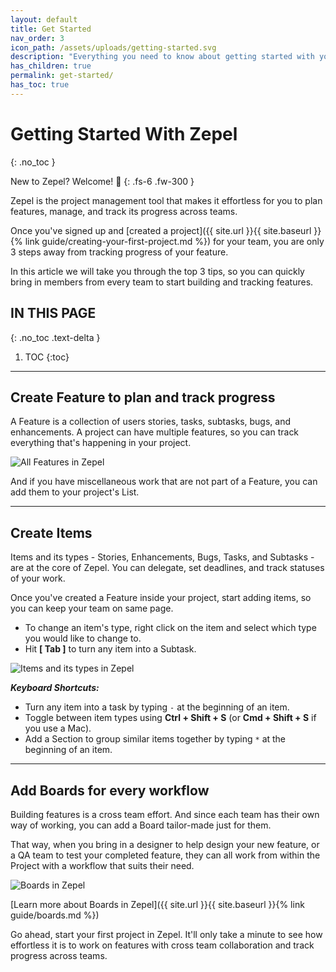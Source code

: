 ```yaml
---
layout: default
title: Get Started
nav_order: 3
icon_path: /assets/uploads/getting-started.svg
description: "Everything you need to know about getting started with your new Zepel account"
has_children: true
permalink: get-started/
has_toc: true
---
```


# Getting Started With Zepel
{: .no_toc }

New to Zepel? Welcome! 🤗
{: .fs-6 .fw-300 }

Zepel is the project management tool that makes it effortless for you to plan features, manage, and track its progress across teams.

Once you've signed up and [created a project]({{ site.url }}{{ site.baseurl }}{% link guide/creating-your-first-project.md %}) for your team, you are only 3 steps away from tracking progress of your feature. 

In this article we will take you through the top 3 tips, so you can quickly bring in members from every team to start building and tracking features.

## IN THIS PAGE
{: .no_toc .text-delta }

1. TOC
{:toc}

---

## Create Feature to plan and track progress

A Feature is a collection of users stories, tasks, subtasks, bugs, and enhancements. A project can have multiple features, so you can track everything that's happening in your project.

![All Features in Zepel](/guide/assets/uploads/zepel-features.png "Zepel Features")

And if you have miscellaneous work that are not part of a Feature, you can add them to your project's List.

---

## Create Items

Items and its types - Stories, Enhancements, Bugs, Tasks, and Subtasks - are at the core of Zepel. You can delegate, set deadlines, and track statuses of your work. 

Once you've created a Feature inside your project, start adding items, so you can keep your team on same page.

- To change an item's type, right click on the item and select which type you would like to change to.
- Hit __[ Tab ]__ to turn any item into a Subtask.

![Items and its types in Zepel](/guide/assets/uploads/zepel-items.png "Items in Zepel")

_<b>Keyboard Shortcuts:</b>_

- Turn any item into a task by typing ```-``` at the beginning of an item.
- Toggle between item types using __Ctrl + Shift + S__ (or __Cmd + Shift + S__ if you use a Mac).
- Add a Section to group similar items together by typing ```*``` at the beginning of an item.

---

## Add Boards for every workflow

Building features is a cross team effort. And since each team has their own way of working, you can add a Board tailor-made just for them. 

That way, when you bring in a designer to help design your new feature, or a QA team to test your completed feature, they can all work from within the Project with a workflow that suits their need. 

![Boards in Zepel](/guide/assets/uploads/zepel-boards.png "Boards in Zepel")

[Learn more about Boards in Zepel]({{ site.url }}{{ site.baseurl }}{% link guide/boards.md %})

Go ahead, start your first project in Zepel. It'll only take a minute to see how effortless it is to work on features with cross team collaboration and track progress across teams.